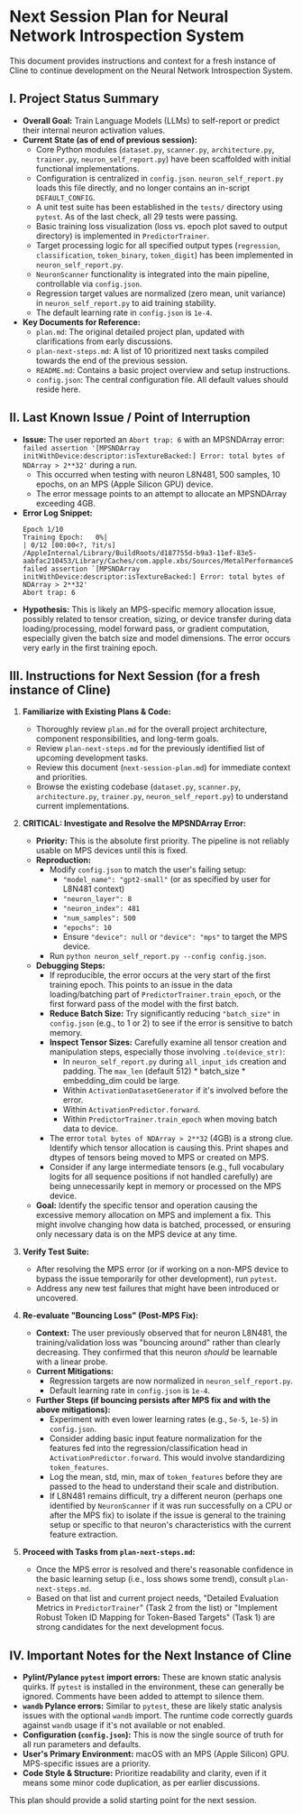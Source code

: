 # Next Session Plan for Neural Network Introspection System

This document provides instructions and context for a fresh instance of Cline to continue development on the Neural Network Introspection System.

## I. Project Status Summary

*   **Overall Goal:** Train Language Models (LLMs) to self-report or predict their internal neuron activation values.
*   **Current State (as of end of previous session):**
    *   Core Python modules (`dataset.py`, `scanner.py`, `architecture.py`, `trainer.py`, `neuron_self_report.py`) have been scaffolded with initial functional implementations.
    *   Configuration is centralized in `config.json`. `neuron_self_report.py` loads this file directly, and no longer contains an in-script `DEFAULT_CONFIG`.
    *   A unit test suite has been established in the `tests/` directory using `pytest`. As of the last check, all 29 tests were passing.
    *   Basic training loss visualization (loss vs. epoch plot saved to output directory) is implemented in `PredictorTrainer`.
    *   Target processing logic for all specified output types (`regression`, `classification`, `token_binary`, `token_digit`) has been implemented in `neuron_self_report.py`.
    *   `NeuronScanner` functionality is integrated into the main pipeline, controllable via `config.json`.
    *   Regression target values are normalized (zero mean, unit variance) in `neuron_self_report.py` to aid training stability.
    *   The default learning rate in `config.json` is `1e-4`.
*   **Key Documents for Reference:**
    *   `plan.md`: The original detailed project plan, updated with clarifications from early discussions.
    *   `plan-next-steps.md`: A list of 10 prioritized next tasks compiled towards the end of the previous session.
    *   `README.md`: Contains a basic project overview and setup instructions.
    *   `config.json`: The central configuration file. All default values should reside here.

## II. Last Known Issue / Point of Interruption

*   **Issue:** The user reported an `Abort trap: 6` with an MPSNDArray error: `failed assertion '[MPSNDArray initWithDevice:descriptor:isTextureBacked:] Error: total bytes of NDArray > 2**32'` during a run.
    *   This occurred when testing with neuron L8N481, 500 samples, 10 epochs, on an MPS (Apple Silicon GPU) device.
    *   The error message points to an attempt to allocate an MPSNDArray exceeding 4GB.
*   **Error Log Snippet:**
    ```
    Epoch 1/10
    Training Epoch:   0%|                                                              | 0/12 [00:00<?, ?it/s]
    /AppleInternal/Library/BuildRoots/d187755d-b9a3-11ef-83e5-aabfac210453/Library/Caches/com.apple.xbs/Sources/MetalPerformanceShaders/MPSCore/Types/MPSNDArray.mm:850: failed assertion `[MPSNDArray initWithDevice:descriptor:isTextureBacked:] Error: total bytes of NDArray > 2**32'
    Abort trap: 6
    ```
*   **Hypothesis:** This is likely an MPS-specific memory allocation issue, possibly related to tensor creation, sizing, or device transfer during data loading/processing, model forward pass, or gradient computation, especially given the batch size and model dimensions. The error occurs very early in the first training epoch.

## III. Instructions for Next Session (for a fresh instance of Cline)

1.  **Familiarize with Existing Plans & Code:**
    *   Thoroughly review `plan.md` for the overall project architecture, component responsibilities, and long-term goals.
    *   Review `plan-next-steps.md` for the previously identified list of upcoming development tasks.
    *   Review this document (`next-session-plan.md`) for immediate context and priorities.
    *   Browse the existing codebase (`dataset.py`, `scanner.py`, `architecture.py`, `trainer.py`, `neuron_self_report.py`) to understand current implementations.

2.  **CRITICAL: Investigate and Resolve the MPSNDArray Error:**
    *   **Priority:** This is the absolute first priority. The pipeline is not reliably usable on MPS devices until this is fixed.
    *   **Reproduction:**
        *   Modify `config.json` to match the user's failing setup:
            *   `"model_name": "gpt2-small"` (or as specified by user for L8N481 context)
            *   `"neuron_layer": 8`
            *   `"neuron_index": 481`
            *   `"num_samples": 500`
            *   `"epochs": 10`
            *   Ensure `"device": null` or `"device": "mps"` to target the MPS device.
        *   Run `python neuron_self_report.py --config config.json`.
    *   **Debugging Steps:**
        *   If reproducible, the error occurs at the very start of the first training epoch. This points to an issue in the data loading/batching part of `PredictorTrainer.train_epoch`, or the first forward pass of the model with the first batch.
        *   **Reduce Batch Size:** Try significantly reducing `"batch_size"` in `config.json` (e.g., to 1 or 2) to see if the error is sensitive to batch memory.
        *   **Inspect Tensor Sizes:** Carefully examine all tensor creation and manipulation steps, especially those involving `.to(device_str)`:
            *   In `neuron_self_report.py` during `all_input_ids` creation and padding. The `max_len` (default 512) * batch_size * embedding_dim could be large.
            *   Within `ActivationDatasetGenerator` if it's involved before the error.
            *   Within `ActivationPredictor.forward`.
            *   Within `PredictorTrainer.train_epoch` when moving batch data to device.
        *   The error `total bytes of NDArray > 2**32` (4GB) is a strong clue. Identify which tensor allocation is causing this. Print shapes and dtypes of tensors being moved to MPS or created on MPS.
        *   Consider if any large intermediate tensors (e.g., full vocabulary logits for all sequence positions if not handled carefully) are being unnecessarily kept in memory or processed on the MPS device.
    *   **Goal:** Identify the specific tensor and operation causing the excessive memory allocation on MPS and implement a fix. This might involve changing how data is batched, processed, or ensuring only necessary data is on the MPS device at any time.

3.  **Verify Test Suite:**
    *   After resolving the MPS error (or if working on a non-MPS device to bypass the issue temporarily for other development), run `pytest`.
    *   Address any new test failures that might have been introduced or uncovered.

4.  **Re-evaluate "Bouncing Loss" (Post-MPS Fix):**
    *   **Context:** The user previously observed that for neuron L8N481, the training/validation loss was "bouncing around" rather than clearly decreasing. They confirmed that this neuron *should* be learnable with a linear probe.
    *   **Current Mitigations:**
        *   Regression targets are now normalized in `neuron_self_report.py`.
        *   Default learning rate in `config.json` is `1e-4`.
    *   **Further Steps (if bouncing persists after MPS fix and with the above mitigations):**
        *   Experiment with even lower learning rates (e.g., `5e-5`, `1e-5`) in `config.json`.
        *   Consider adding basic input feature normalization for the features fed into the regression/classification head in `ActivationPredictor.forward`. This would involve standardizing `token_features`.
        *   Log the mean, std, min, max of `token_features` before they are passed to the head to understand their scale and distribution.
        *   If L8N481 remains difficult, try a different neuron (perhaps one identified by `NeuronScanner` if it was run successfully on a CPU or after the MPS fix) to isolate if the issue is general to the training setup or specific to that neuron's characteristics with the current feature extraction.

5.  **Proceed with Tasks from `plan-next-steps.md`:**
    *   Once the MPS error is resolved and there's reasonable confidence in the basic learning setup (i.e., loss shows some trend), consult `plan-next-steps.md`.
    *   Based on that list and current project needs, "Detailed Evaluation Metrics in `PredictorTrainer`" (Task 2 from the list) or "Implement Robust Token ID Mapping for Token-Based Targets" (Task 1) are strong candidates for the next development focus.

## IV. Important Notes for the Next Instance of Cline

*   **Pylint/Pylance `pytest` import errors:** These are known static analysis quirks. If `pytest` is installed in the environment, these can generally be ignored. Comments have been added to attempt to silence them.
*   **`wandb` Pylance errors:** Similar to `pytest`, these are likely static analysis issues with the optional `wandb` import. The runtime code correctly guards against `wandb` usage if it's not available or not enabled.
*   **Configuration (`config.json`):** This is now the single source of truth for all run parameters and defaults.
*   **User's Primary Environment:** macOS with an MPS (Apple Silicon) GPU. MPS-specific issues are a priority.
*   **Code Style & Structure:** Prioritize readability and clarity, even if it means some minor code duplication, as per earlier discussions.

This plan should provide a solid starting point for the next session.
